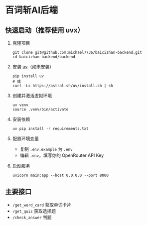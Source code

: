 # 百词斩AI后端

## 快速启动（推荐使用 uvx）

1. 克隆项目
   ```
   git clone git@github.com:michael7736/baicizhan-backend.git
   cd baicizhan-backend/backend
   ```

2. 安装 [uv](https://github.com/astral-sh/uv)（如未安装）
   ```
   pip install uv
   # 或
   curl -Ls https://astral.sh/uv/install.sh | sh
   ```

3. 创建并激活虚拟环境
   ```
   uv venv
   source .venv/bin/activate
   ```

4. 安装依赖
   ```
   uv pip install -r requirements.txt
   ```

5. 配置环境变量
   - 复制 `.env.example` 为 `.env`
   - 编辑 `.env`，填写你的 OpenRouter API Key

6. 启动服务
   ```
   uvicorn main:app --host 0.0.0.0 --port 8000
   ```

## 主要接口

- `/get_word_card` 获取单词卡片
- `/get_quiz` 获取选择题
- `/check_answer` 判题 